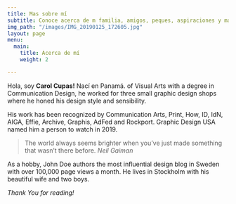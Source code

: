 ```yaml
---
title: Mas sobre mí
subtitle: Conoce acerca de m familia, amigos, peques, aspiraciones y más
img_path: "/images/IMG_20190125_172605.jpg"
layout: page
menu:
  main:
    title: Acerca de mí
    weight: 2

---
```

 Hola, soy **Carol Cupas!** Nací en Panamá. of Visual Arts with a degree in Communication Design, he worked for three small graphic design shops where he honed his design style and sensibility.

His work has been recognized by Communication Arts, Print, How, ID, IdN, AIGA, Effie, Archive, Graphis, AdFed and Rockport. Graphic Design USA named him a person to watch in 2019.

> The world always seems brighter when you’ve just made something that wasn’t there before. <cite>Neil Gaiman</cite>

As a hobby, John Doe authors the most influential design blog in Sweden with over 100,000 page views a month. He lives in Stockholm with his beautiful wife and two boys.

_Thank You for reading!_